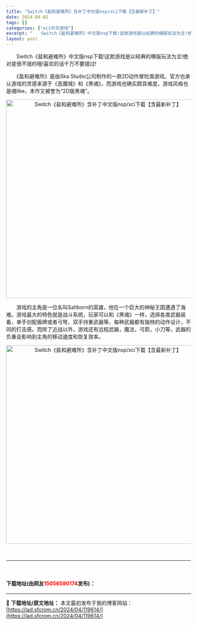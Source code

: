 ```yaml
---
title: "Switch《盐和避难所》含补丁中文版nsp/xci下载【含最新补丁】"
date: 2024-04-02
tags: []
categories: ["xci中文游戏"]
excerpt: "　　Switch《盐和避难所》中文版nsp下载!这款游戏是以经典的横版玩法为主!绝对是很不错的哦!喜欢的话千万不要错过! 　　《盐和避难所》是由Ska Studio公司制作的一款2D动作冒险类游戏，官方也承认游戏的灵感来源于《恶魔城》和《黑魂》，而游戏也确实颇具难度，游戏风格也是魂like，本作又被&hellip;"
layout: post
---
```


 <p>　　Switch《盐和避难所》中文版nsp下载!这款游戏是以经典的横版玩法为主!绝对是很不错的哦!喜欢的话千万不要错过!</p> <p>　　《盐和避难所》是由Ska Studio公司制作的一款2D动作冒险类游戏，官方也承认游戏的灵感来源于《恶魔城》和《黑魂》，而游戏也确实颇具难度，游戏风格也是魂like，本作又被誉为&ldquo;2D版黑魂&rdquo;。</p> <p align="center"><img align="" border="0" src="https://lad.sfcrom.cn/wp-content/uploads/2024/04/20240401_660b41b3aca37.jpg" width="540" alt="Switch《盐和避难所》含补丁中文版nsp/xci下载【含最新补丁】" /></p> <p>　　游戏的主角是一位名叫Saltborn的英雄，他在一个巨大的神秘王国遭遇了海难。游戏最大的特色就是战斗系统，玩家可以和《黑魂》一样，选择各类武器装备，单手剑配盾牌或者弓弩，双手持重武器等，每种武器都有独特的动作设计，不同的打击感。而除了近战以外，游戏还有远程武器，魔法，弓箭，小刀等，武器的负重会影响到主角的移动速度和恢复效率。</p> <p align="center"><img align="" border="0" src="https://lad.sfcrom.cn/wp-content/uploads/2024/04/20240401_660b41b4040c5.png" width="540" alt="Switch《盐和避难所》含补丁中文版nsp/xci下载【含最新补丁】" /></p> <p>&nbsp;</p> <hr /> <p>&nbsp;</p> <p><h4>下载地址(由网友<font color="red">15056590174</font>发布)：</h4></p> 

---
📖 **下载地址/原文地址：** 本文最初发布于我的博客网站：[https://lad.sfcrom.cn/2024/04/119614/](https://lad.sfcrom.cn/2024/04/119614/)
